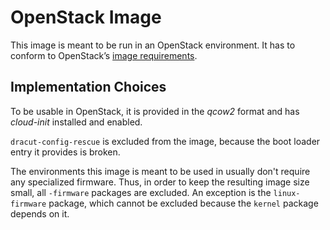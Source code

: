 # OpenStack Image

This image is meant to be run in an OpenStack environment. It has to conform to
OpenStack’s [image requirements][requirements].


## Implementation Choices

To be usable in OpenStack, it is provided in the *qcow2* format and has
*cloud-init* installed and enabled.

`dracut-config-rescue` is excluded from the image, because the boot loader
entry it provides is broken.

The environments this image is meant to be used in usually don't require any
specialized firmware. Thus, in order to keep the resulting image size small,
all `-firmware` packages are excluded. An exception is the `linux-firmware`
package, which cannot be excluded because the `kernel` package depends on it.


[requirements]: https://docs.openstack.org/image-guide/openstack-images.html
